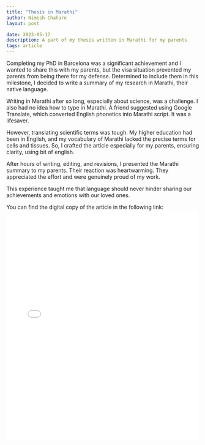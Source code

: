 ```yaml
---
title: "Thesis in Marathi"
author: Nimesh Chahare
layout: post

date: 2023-05-17
description: A part of my thesis written in Marathi for my parents
tags: article
---
```


Completing my PhD in Barcelona was a significant achievement and I wanted to share this with my parents, but the visa situation prevented my parents from being there for my defense. Determined to include them in this milestone, I decided to write a summary of my research in Marathi, their native language.

Writing in Marathi after so long, especially about science, was a challenge. I also had no idea how to type in Marathi. A friend suggested using Google Translate, which converted English phonetics into Marathi script. It was a lifesaver.

However, translating scientific terms was tough. My higher education had been in English, and my vocabulary of Marathi lacked the precise terms for cells and tissues. So, I crafted the article especially for my parents, ensuring clarity, using bit of english.

After hours of writing, editing, and revisions, I presented the Marathi summary to my parents. Their reaction was heartwarming. They appreciated the effort and were genuinely proud of my work. 

This experience taught me that language should never hinder sharing our achievements and emotions with our loved ones. 

You can find the digital copy of the article in the following link:
<embed src="/assets/pdf/marathithesis.pdf" width="500" height="600" type="application/pdf">